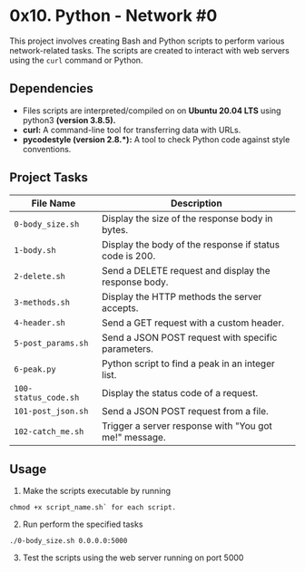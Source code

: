 # 0x10. Python - Network #0

This project involves creating Bash and Python scripts to perform various network-related tasks. The scripts are created to interact with web servers using the `curl` command or Python.

## Dependencies

- Files scripts are interpreted/compiled on on __Ubuntu 20.04 LTS__ using python3 __(version 3.8.5).__
- **curl:** A command-line tool for transferring data with URLs.
- **pycodestyle (version 2.8.*):** A tool to check Python code against style conventions.

## Project Tasks

| File Name             | Description                                                |
|-----------------------|------------------------------------------------------------|
| `0-body_size.sh`      | Display the size of the response body in bytes.           |
| `1-body.sh`           | Display the body of the response if status code is 200.   |
| `2-delete.sh`         | Send a DELETE request and display the response body.      |
| `3-methods.sh`        | Display the HTTP methods the server accepts.              |
| `4-header.sh`         | Send a GET request with a custom header.                   |
| `5-post_params.sh`    | Send a JSON POST request with specific parameters.         |
| `6-peak.py`           | Python script to find a peak in an integer list.          |
| `100-status_code.sh`  | Display the status code of a request.                     |
| `101-post_json.sh`    | Send a JSON POST request from a file.                     |
| `102-catch_me.sh`     | Trigger a server response with "You got me!" message.     |

## Usage

1. Make the scripts executable by running 
```
chmod +x script_name.sh` for each script.
```
2. Run perform the specified tasks
```
./0-body_size.sh 0.0.0.0:5000
```

3. Test the scripts using the web server running on port 5000 

